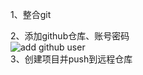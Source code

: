 1、整合git  

2、添加github仓库、账号密码  
![add github user](https://i.loli.net/2019/07/05/5d1ea9a651eca73264.png)  
3、创建项目并push到远程仓库  
